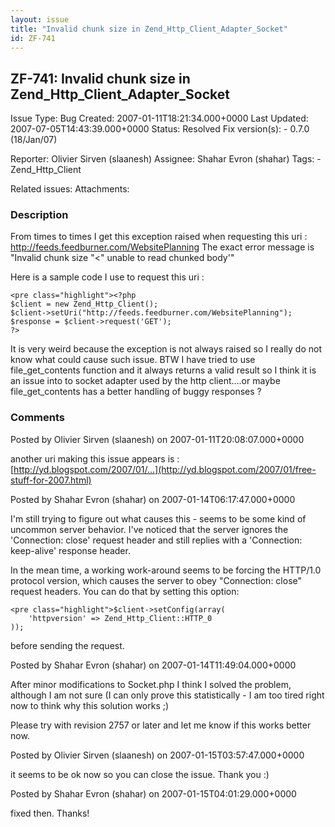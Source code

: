 ```yaml
---
layout: issue
title: "Invalid chunk size in Zend_Http_Client_Adapter_Socket"
id: ZF-741
---
```


ZF-741: Invalid chunk size in Zend\_Http\_Client\_Adapter\_Socket
-----------------------------------------------------------------

 Issue Type: Bug Created: 2007-01-11T18:21:34.000+0000 Last Updated: 2007-07-05T14:43:39.000+0000 Status: Resolved Fix version(s): - 0.7.0 (18/Jan/07)
 
 Reporter:  Olivier Sirven (slaanesh)  Assignee:  Shahar Evron (shahar)  Tags: - Zend\_Http\_Client
 
 Related issues: 
 Attachments: 
### Description

From times to times I get this exception raised when requesting this uri : <http://feeds.feedburner.com/WebsitePlanning> The exact error message is "Invalid chunk size "<" unable to read chunked body'"

Here is a sample code I use to request this uri :


    <pre class="highlight"><?php
    $client = new Zend_Http_Client();
    $client->setUri("http://feeds.feedburner.com/WebsitePlanning");
    $response = $client->request('GET');
    ?>

It is very weird because the exception is not always raised so I really do not know what could cause such issue. BTW I have tried to use file\_get\_contents function and it always returns a valid result so I think it is an issue into to socket adapter used by the http client....or maybe file\_get\_contents has a better handling of buggy responses ?

 

 

### Comments

Posted by Olivier Sirven (slaanesh) on 2007-01-11T20:08:07.000+0000

another uri making this issue appears is : [http://yd.blogspot.com/2007/01/…](http://yd.blogspot.com/2007/01/free-stuff-for-2007.html)

 

 

Posted by Shahar Evron (shahar) on 2007-01-14T06:17:47.000+0000

I'm still trying to figure out what causes this - seems to be some kind of uncommon server behavior. I've noticed that the server ignores the 'Connection: close' request header and still replies with a 'Connection: keep-alive' response header.

In the mean time, a working work-around seems to be forcing the HTTP/1.0 protocol version, which causes the server to obey "Connection: close" request headers. You can do that by setting this option:

 
    <pre class="highlight">$client->setConfig(array(
        'httpversion' => Zend_Http_Client::HTTP_0 
    ));

before sending the request.

 

 

Posted by Shahar Evron (shahar) on 2007-01-14T11:49:04.000+0000

After minor modifications to Socket.php I think I solved the problem, although I am not sure (I can only prove this statistically - I am too tired right now to think why this solution works ;)

Please try with revision 2757 or later and let me know if this works better now.

 

 

Posted by Olivier Sirven (slaanesh) on 2007-01-15T03:57:47.000+0000

it seems to be ok now so you can close the issue. Thank you :)

 

 

Posted by Shahar Evron (shahar) on 2007-01-15T04:01:29.000+0000

fixed then. Thanks!

 

 